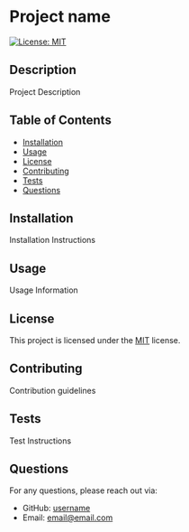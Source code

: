 # Project name
[![License: MIT](https://img.shields.io/badge/License-MIT-yellow.svg)](https://opensource.org/licenses/MIT)

## Description
Project Description

## Table of Contents
- [Installation](#installation)
- [Usage](#usage)
- [License](#license)
- [Contributing](#contributing)
- [Tests](#tests)
- [Questions](#questions)

## Installation
Installation Instructions

## Usage
Usage Information

## License
This project is licensed under the [MIT](https://opensource.org/licenses/MIT) license.

## Contributing
Contribution guidelines

## Tests
Test Instructions

## Questions
For any questions, please reach out via:
- GitHub: [username](https://github.com/username)
- Email: [email@email.com](mailto:email@email.com)

